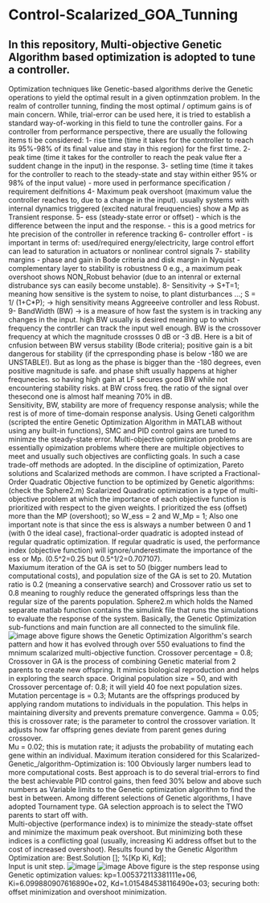 # Control-Scalarized_GOA_Tunning
In this repository, Multi-objective Genetic Algorithm based optimization is adopted to tune a controller. 
---
Optimization techniques like Genetic-based algorithms derive the Genetic operations to yield the optimal result in a given optinmzation problem. 
In the realm  of controller tunning, finding the most optimal / optimum gains is of main concern. While, trial-error can be used here, it is tried to establish a standard way-of-working in this field to tune the controller gains. 
For a controller from performance perspective, there are usually the following items ti be considered:
1- rise time (time it takes for the controller to reach its 95%-98% of its final value and stay in this region) for the first time. 
2- peak time (time it takes for the controller to reach the peak value fter a suddent change in the input) in the response.
3- setling time (time it takes for the controller to reach to the steady-state and stay within either 95% or 98% of the input value) - more used in performance specification / requirement deifnitions 
4- Maximum peak overshoot (maximum value the controller reaches to, due to a change in the input). usually systems with internal dynamics triggered (excited natural freuquencies) show a Mp as Transient response. 
5- ess (steady-state error or offset) - which is the difference between the input and the response. - this is a good metrics for hte precision of the controller in reference tracking 
6- controller effort - is important in terms of: used/required energy/electricity, large control effort can lead to saturation in actuators or nonlinear control signals 
7- stability margins - phase and gain in Bode criteria and disk margin in Nyquist - complementary layer to stability is robustness 0 e.g., a maximum peak overshoot shows NON_Robust behavior (due to an intenral or external distrubance sys can easily become unstable).
8- Sensitivity -> S+T=1; meaning how sensitive is the system to noise, to plant disturbances ...; S = 1/ (1+C*P);  -> high sensitivity means Aggreeeive controller and less Robust. 
9- BandWidth (BW) -> is a measure of how fast the system is in tracking any changes in the input. high BW usually is desired meaning up to which frequency the contrller can track the input well enough. 
BW is the crossover frequency at which the magnitude crossses 0 dB or -3 dB. Here is a bit of cnfusion between BW versus stability (Bode criteria); positive gain is a bit dangerous for stability (if the cprresponding phase is below -180 we are UNSTABLE!). 
But as long as the phase is bigger than the -180 degrees, even positive magnitude is safe. and phase shift usually happens at higher frequnecies. so having high gain at LF secures good BW while not encountering stability risks. at BW cross freq. the ratio of the signal over thesecond one is almost half meaning 70% in dB.  
Sensitivity, BW, stability are more of frequency response analysis; while the rest is of more of time-domain response analysis. 
Using Geneti calgorithm (scripted the entire Genetic Optimization Algorithm in MATLAB without using any built-in functions), SMC and PID control gains are tuned to minimze the steady-state error. 
Multi-objective optimization problems are essentially opimization problems where there are multiple objectives to meet and usually such objectives are conflicting goals. In such a case trade-off methods are adopted. 
In the discipline of optimization, Pareto solutions and Scalarized methods are common. I have scripted a Fractional-Order Quadratic Objective function to be optimized by Genetic algorithms: (check the Sphere2.m) 
Scalarized Quadratic optimization is a type of multi-objective problem at which the importance of each objective function is prioritized with respect to the given weights. I prioritized the ess (offset) more than the MP (overshoot); so W_ess = 2 and W_Mp = 1; 
Also one important note is that since the ess is alsways a number between 0 and 1 (with 0 the ideal case), fractional-order quadratic is adopted instead of regular quadratic optimization. If regular quadratic is used, the performance index (objective function) will
ignore/underestimate the importance of the ess or Mp. (0.5^2=0.25 but 0.5^1/2=0.707107).  
Maxiumum iteration of the GA is set to 50 (bigger numbers lead to computational costs), and population size of the GA is set to 20. Mutation ratio is 0.2 (meaning a conservative search) and Crossover ratio us set to 0.8 meaning to roughly reduce the 
generated offsprings less than the regular size of the parents population. 
Sphere2.m which holds the Named separate matlab function contains the simulink file that runs the simulations to evaluate the response of the system. Basically, the Genetic Optimization sub-functions and main function are all connected to the simulink file. 
![image](https://github.com/user-attachments/assets/402e1a98-dceb-4980-b3ac-108d58255f02)
above figure shows the Genetic Optimization Algorithm's search pattern and how it has evolved through over 550 evaluations to find the mnimum scalarized multi-objective function. 
Crossover percentage = 0.8; Crossover in GA is the process of combining Genetic material from 2 parents to create new offspring. It mimics biological reproduction and helps in exploring the search space. 
Original population size = 50, and with Crossover percentage of: 0.8; it will yield 40 foe next population sizes. 
Mutation percentage is = 0.3; Mutants are the offsprings produced by applying random mutations to individuals in the population. This helps in maintaining diversity and prevents premature convergence.
Gamma = 0.05; this is crossover rate; is the parameter to control the crossover variation. It adjusts how far offspring genes deviate from parent genes during crossover.   
Mu = 0.02; this is mutation rate; it adjusts the probability of mutating each gene within an individual. 
Maximum iteration considered for this Scalarized-Genetic_/algorithm-Optimization is: 100
Obviously larger numbers lead to more computational costs. Best approach is to do several trial-errors to find the best achievable PID control gains, then feed 30% below and above such numbers as Variable limits to the Genetic optimization algorithm to find the best in between. 
Among different selections of Genetic algorithms, I have adopted Tournament type. GA selection approach is to select the TWO parents to start off with.   
Multi-objective (performance index) is to minimize the steady-state offset and minimize the maximum peak overshoot. But minimizing both these indices is a conflicting goal (usually, increasing Ki address offset but to the cost of increased overshoot). 
Results found by the Genetic Algorithm Optimization are: Best.Solution []; %[Kp Ki, Kd];  
Input is unit step. 
![image](https://github.com/user-attachments/assets/8fb20c4b-68c0-4794-a11b-449b0ca1d363)
![image](https://github.com/user-attachments/assets/2323504f-1ad2-45f5-9264-5c9c5112a610)
Above figure is the step response using Genetic optimization values: kp=1.005372113381111e+06, Ki=6.099880907616890e+02, Kd=1.015484538116490e+03; securing both: offset minimization and overshoot minimization. 




